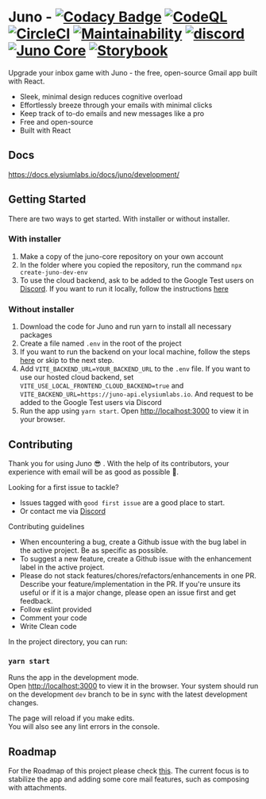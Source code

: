 # Juno - [![Codacy Badge](https://app.codacy.com/project/badge/Grade/8cf13c07c4294ab9acad70f593c88259)](https://www.codacy.com/gh/Elysium-Labs-EU/juno-core/dashboard?utm_source=github.com&utm_medium=referral&utm_content=Elysium-Labs-EU/juno-core&utm_campaign=Badge_Grade) [![CodeQL](https://github.com/Elysium-Labs-EU/react-gmail-core/actions/workflows/codeql-analysis.yml/badge.svg)](https://github.com/Elysium-Labs-EU/react-gmail-core/actions/workflows/codeql-analysis.yml) [![CircleCI](https://circleci.com/gh/Elysium-Labs-EU/juno-core/tree/main.svg?style=svg)](https://circleci.com/gh/Elysium-Labs-EU/juno-core/tree/main) [![Maintainability](https://api.codeclimate.com/v1/badges/c56ab6903c629b68bd70/maintainability)](https://codeclimate.com/github/Elysium-Labs-EU/juno-core/maintainability) [![discord](https://img.shields.io/badge/Discord-Community-blueviolet)](https://discord.gg/peRDGMn9xa) [![Juno Core](https://img.shields.io/endpoint?url=https://dashboard.cypress.io/badge/simple/g45j5p&style=flat&logo=cypress)](https://dashboard.cypress.io/projects/g45j5p/runs) [![Storybook](https://cdn.jsdelivr.net/gh/storybookjs/brand@main/badge/badge-storybook.svg)](https://www.chromatic.com/library?appId=62586cc5c8e270003a13772f)

Upgrade your inbox game with Juno - the free, open-source Gmail app built with React.

- Sleek, minimal design reduces cognitive overload
- Effortlessly breeze through your emails with minimal clicks
- Keep track of to-do emails and new messages like a pro
- Free and open-source
- Built with React

## Docs

https://docs.elysiumlabs.io/docs/juno/development/

## Getting Started

There are two ways to get started. With installer or without installer.

### With installer
1. Make a copy of the juno-core repository on your own account
2. In the folder where you copied the repository, run the command `npx create-juno-dev-env`
3. To use the cloud backend, ask to be added to the Google Test users on [Discord](https://discord.gg/peRDGMn9xa). If you want to run it locally, follow the instructions [here](https://github.com/Elysium-Labs-EU/juno-backend-service/blob/main/README.md)

### Without installer

1. Download the code for Juno and run yarn to install all necessary packages
2. Create a file named `.env` in the root of the project
3. If you want to run the backend on your local machine, follow the steps [here](https://github.com/Elysium-Labs-EU/juno-backend-service/blob/main/README.md) or skip to the next step.
4. Add `VITE_BACKEND_URL=YOUR_BACKEND_URL` to the `.env` file. If you want to use our hosted cloud backend, set `VITE_USE_LOCAL_FRONTEND_CLOUD_BACKEND=true` and `VITE_BACKEND_URL=https://juno-api.elysiumlabs.io`. And request to be added to the Google Test users via Discord
5. Run the app using `yarn start`. Open [http://localhost:3000](http://localhost:3000) to view it in your browser.

## Contributing

Thank you for using Juno 😎 . With the help of its contributors, your experience with email will be as good as possible 🚀.

Looking for a first issue to tackle?

- Issues tagged with `good first issue` are a good place to start.
- Or contact me via [Discord](https://discord.gg/peRDGMn9xa)

Contributing guidelines

- When encountering a bug, create a Github issue with the bug label in the active project. Be as specific as possible.
- To suggest a new feature, create a Github issue with the enhancement label in the active project.
- Please do not stack features/chores/refactors/enhancements in one PR. Describe your feature/implementation in the PR. If you're unsure its useful or if it is a major change, please open an issue first and get feedback.
- Follow eslint provided
- Comment your code
- Write Clean code

In the project directory, you can run:

### `yarn start`

Runs the app in the development mode.\
Open [http://localhost:3000](http://localhost:3000) to view it in the browser.
Your system should run on the development `dev` branch to be in sync with the latest development changes.

The page will reload if you make edits.\
You will also see any lint errors in the console.

## Roadmap

For the Roadmap of this project please check [this](https://github.com/Elysium-Labs-EU/juno-core/projects/1).
The current focus is to stabilize the app and adding some core mail features, such as composing with attachments.
